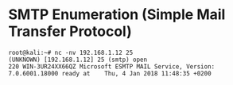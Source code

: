 # SMTP Enumeration (Simple Mail Transfer Protocol)

```ShellSession
root@kali:~# nc -nv 192.168.1.12 25
(UNKNOWN) [192.168.1.12] 25 (smtp) open
220 WIN-3UR24XX66QZ Microsoft ESMTP MAIL Service, Version: 7.0.6001.18000 ready at    Thu, 4 Jan 2018 11:48:35 +0200
```
